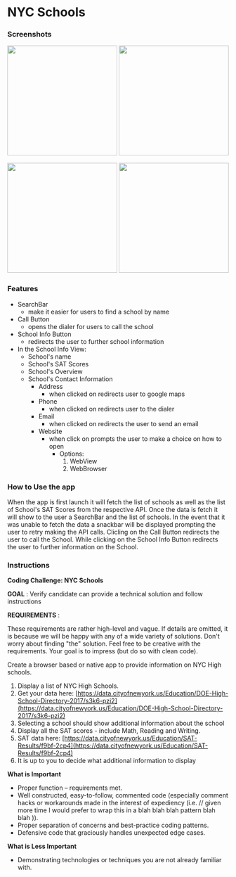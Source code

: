 # NYC Schools

### Screenshots
<image src="screenshots/img_1.png" width="250"> <image src="screenshots/img_2.png" width="250"> 

<image src="screenshots/img_3.png" width="250"> <image src="screenshots/img_4.png" width="250"> 

### Features

- SearchBar
  - make it easier for users to find a school by name
- Call Button
  - opens the dialer for users to call the school
- School Info Button
  - redirects the user to further school information  
- In the School Info View:
    - School's name
    - School's SAT Scores
    - School's Overview
    - School's Contact Information
      - Address
        - when clicked on redirects user to google maps
      - Phone 
        - when clicked on redirects user to the dialer
      - Email
        - when clicked on redirects the user to send an email
      - Website
        - when click on prompts the user to make a choice on how to open 
          - Options:
            1. WebView
            2. WebBrowser

### How to Use the app 
When the app is first launch it will fetch the list of schools as well as the list of School's SAT Scores from the respective API. Once the data is fetch it will show to the user a SearchBar and the list of schools. In the event that it was unable to fetch the data a snackbar will be displayed prompting the user to retry making the API calls. Clicling on the Call Button redirects the user to call the School. While clicking on the School Info Button redirects the user to further information on the School.

### Instructions

**Coding Challenge: NYC Schools**

**GOAL** : Verify candidate can provide a technical solution and follow instructions

**REQUIREMENTS** :

These requirements are rather high-level and vague. If details are omitted, it is because we will be happy with any of a wide variety of solutions. Don&#39;t worry about finding &quot;the&quot; solution. Feel free to be creative with the requirements. Your goal is to impress (but do so with clean code).

Create a browser based or native app to provide information on NYC High schools.

1. Display a list of NYC High Schools.
1. Get your data here: [https://data.cityofnewyork.us/Education/DOE-High-School-Directory-2017/s3k6-pzi2](https://data.cityofnewyork.us/Education/DOE-High-School-Directory-2017/s3k6-pzi2)
2. Selecting a school should show additional information about the school
1. Display all the SAT scores - include Math, Reading and Writing.
1. SAT data here: [https://data.cityofnewyork.us/Education/SAT-Results/f9bf-2cp4](https://data.cityofnewyork.us/Education/SAT-Results/f9bf-2cp4)
2. It is up to you to decide what additional information to display

**What is Important**

- Proper function – requirements met.
- Well constructed, easy-to-follow, commented code (especially comment hacks or workarounds made in the interest of expediency (i.e. // given more time I would prefer to wrap this in a blah blah blah pattern blah blah )).
- Proper separation of concerns and best-practice coding patterns.
- Defensive code that graciously handles unexpected edge cases.

**What is Less Important**

- Demonstrating technologies or techniques you are not already familiar with.

